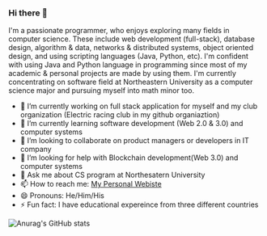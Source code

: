 ### Hi there 👋


I'm a passionate programmer, who enjoys exploring many fields in computer science. These include web development (full-stack), database design, algorithm & data, networks & distributed systems, object oriented design, and using scripting languages (Java, Python, etc). I'm confident with using Java and Python language in programming since most of my academic & personal projects are made by using them. I'm currently concentrating on software field at Northeastern University as a computer science major and pursuing myself into math minor too. 

- 🔭 I’m currently working on full stack application for myself and my club organization (Electric racing club in my github organiaztion)
- 🌱 I’m currently learning software development (Web 2.0 & 3.0) and computer systems
- 👯 I’m looking to collaborate on product managers or developers in IT company
- 🤔 I’m looking for help with Blockchain development(Web 3.0) and computer systems
- 💬 Ask me about CS program at Northesatern University
- 📫 How to reach me: [My Personal Webiste](https://callmejim.netlify.app/)
- 😄 Pronouns: He/Him/His
- ⚡ Fun fact: I have educational expereince from three different countries

![Anurag's GitHub stats](https://github-readme-stats.vercel.app/api?username=callmejim1226&show_icons=true&theme=radical&hide=issues)
